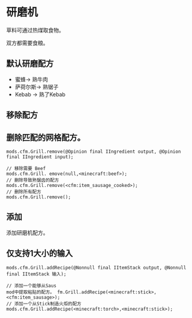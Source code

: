 # 研磨机

草料可通过热煤取食物。

双方都需要食粮。

## 默认研磨配方

- 蜜蜂-> 熟牛肉
- 萨荷尔斯-> 熟锯子
- Kebab -> 熟了Kebab

## 移除配方

## 删除匹配的网格配方。

```zenscript
mods.cfm.Grill.remove(@Opinion final IIngredient output, @Opinion final IIngredient input);

// 移除需要 Beef
mods.cfm.Grill. emove(null,<minecraft:beef>);
// 删除导致熟锯齿的配方
mods.cfm.Grill.remove(<cfm:item_sausage_cooked>);
// 删除所有配方
mods.cfm.Grill.remove();
```

## 添加

添加研磨机配方。

## 仅支持1大小的输入

```zenscript
mods.cfm.Grill.addRecipe(@Nonnull final IItemStack output, @Nonnull final IItemStack 输入);

// 添加一个能够从Saus
mod中提取粘贴的配方。 fm.Grill.addRecipe(<minecraft:stick>,<cfm:item_sausage>);
// 添加一个从Stick制造火炬的配方
mods.cfm.Grill.addRecipe(<minecraft:torch>,<minecraft:stick>);
```